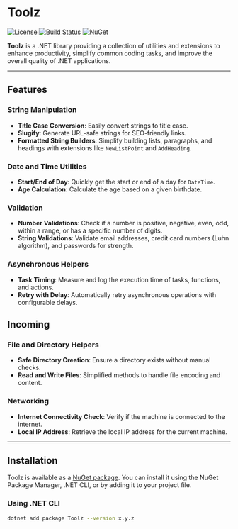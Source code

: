 # Toolz

[![License](https://img.shields.io/badge/license-MIT-blue.svg)](LICENSE) [![Build Status](https://github.com/runenilsenoe/toolz/actions/workflows/build-and-publish.yaml/badge.svg)](https://github.com/runenilsenoe/toolz/actions) [![NuGet](https://img.shields.io/nuget/v/runenilsenoe-toolz.svg)](https://www.nuget.org/packages/runenilsenoe-toolz)

**Toolz** is a .NET library providing a collection of utilities and extensions to enhance productivity, simplify common coding tasks, and improve the overall quality of .NET applications.

---

## Features

### String Manipulation
- **Title Case Conversion**: Easily convert strings to title case.
- **Slugify**: Generate URL-safe strings for SEO-friendly links.
- **Formatted String Builders**: Simplify building lists, paragraphs, and headings with extensions like `NewListPoint` and `AddHeading`.

### Date and Time Utilities
- **Start/End of Day**: Quickly get the start or end of a day for `DateTime`.
- **Age Calculation**: Calculate the age based on a given birthdate.

### Validation
- **Number Validations**: Check if a number is positive, negative, even, odd, within a range, or has a specific number of digits.
- **String Validations**: Validate email addresses, credit card numbers (Luhn algorithm), and passwords for strength.

### Asynchronous Helpers
- **Task Timing**: Measure and log the execution time of tasks, functions, and actions.
- **Retry with Delay**: Automatically retry asynchronous operations with configurable delays.

## Incoming 
### File and Directory Helpers
- **Safe Directory Creation**: Ensure a directory exists without manual checks.
- **Read and Write Files**: Simplified methods to handle file encoding and content.

### Networking
- **Internet Connectivity Check**: Verify if the machine is connected to the internet.
- **Local IP Address**: Retrieve the local IP address for the current machine.

---

## Installation

Toolz is available as a [NuGet package](https://www.nuget.org/packages/Toolz). You can install it using the NuGet Package Manager, .NET CLI, or by adding it to your project file.

### Using .NET CLI
```bash
dotnet add package Toolz --version x.y.z